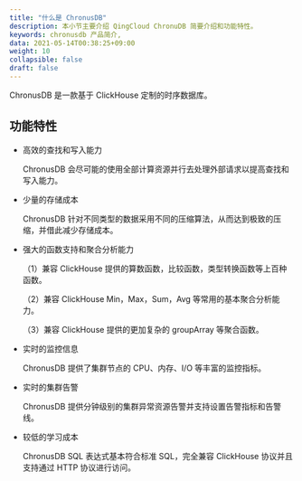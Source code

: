 ```yaml
---
title: "什么是 ChronusDB"
description: 本小节主要介绍 QingCloud ChronuDB 简要介绍和功能特性。 
keywords: chronusdb 产品简介, 
data: 2021-05-14T00:38:25+09:00
weight: 10
collapsible: false
draft: false
---
```




ChronusDB 是一款基于 ClickHouse 定制的时序数据库。


## 功能特性

- 高效的查找和写入能力

   ChronusDB 会尽可能的使用全部计算资源并行去处理外部请求以提高查找和写入能力。

- 少量的存储成本

   ChronusDB 针对不同类型的数据采用不同的压缩算法，从而达到极致的压缩，并借此减少存储成本。

- 强大的函数支持和聚合分析能力

   （1）兼容 ClickHouse 提供的算数函数，比较函数，类型转换函数等上百种函数。

   （2）兼容 ClickHouse Min，Max，Sum，Avg 等常用的基本聚合分析能力。

   （3）兼容 ClickHouse 提供的更加复杂的 groupArray 等聚合函数。

- 实时的监控信息

   ChronusDB 提供了集群节点的 CPU、内存、I/O 等丰富的监控指标。

- 实时的集群告警

  ChronusDB 提供分钟级别的集群异常资源告警并支持设置告警指标和告警线。

- 较低的学习成本

  ChronusDB SQL 表达式基本符合标准 SQL，完全兼容 ClickHouse 协议并且支持通过 HTTP 协议进行访问。
